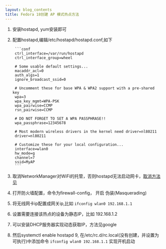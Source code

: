 ```yaml
---
layout: blog_contents
title: Fedora 18创建 AP 模式热点方法
---
```


1. 安装hostapd, yum安装即可
2. 配置hostapd,编辑/etc/hostapd/hostapd.conf,如下

        ```conf
        ctrl_interface=/var/run/hostapd
        ctrl_interface_group=wheel

        # Some usable default settings...
        macaddr_acl=0
        auth_algs=1
        ignore_broadcast_ssid=0

        # Uncomment these for base WPA & WPA2 support with a pre-shared key
        wpa=3
        wpa_key_mgmt=WPA-PSK
        wpa_pairwise=CCMP
        rsn_pairwise=CCMP

        # DO NOT FORGET TO SET A WPA PASSPHRASE!!
        wpa_passphrase=12345678

        # Most modern wireless drivers in the kernel need driver=nl80211
        driver=nl80211

        # Customize these for your local configuration...
        interface=wlan0
        hw_mode=g
        channel=7
        ssid=MyAP
        ```

3. 取消NetworkManager对WiFi的托管，否则hostapd无法启动网卡，[取消方法见](https://wiki.archlinux.org/index.php/Software_Access_Point#NetworkManager_is_interfering)
4. 打开防火墙配置，命令为firewall-config， 开启 伪装(Masquerading)
5. 将无线网卡ip配置成网关ip,比如 `ifconfig wlan0 192.168.1.1`
6. 设置需要连接该热点的设备为静态IP，比如 192.168.1.2
7. 可以安装DHCP服务器实现动态获取IP，方法见google
8. 然后systemctl enable hostapd
9, 在/etc/rc.d/rc.local(没有创建，并设置为可执行)中添加命令 `ifconfig wlan0 192.168.1.1` 实现开机启动
